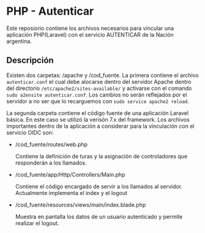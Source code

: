 # PHP - Autenticar
Este reposiorio contiene los archivos necesarios para vincular una aplicación PHP(Laravel)
con el servicio AUTENTICAR de la Nación argentina.
## Descripción 
Existen dos carpetas: /apache y /cod_fuente. La primera contiene el archivo `autenticar.conf` el cual debe alocarse dentro del servidor Apache dentro del directorio `/etc/apache2/sites-available/` y activarse con el comando `sudo a2ensite autenticar.conf`. Los cambios no serán reflejados por el servidor a no ser que lo recarguemos con `sudo service apache2 reload`.

La segunda carpeta contiene el código fuente de una aplicación Laravel básica. En este caso se utilizó la verisón 7.x del framework. Los archivos importantes dentro de la aplicación a considerar para la vinculación con el servicio OIDC son:
* /cod_fuente/routes/web.php
  
  Contiene la definición de turas y la asignación de controladores que responderán a los llamados.
* /cod_fuente/app/Http/Controllers/Main.php
  
  Contiene el código encargado de servir a los llamados al servidor. Actualmente implementa el index y el logout
* /cod_fuente/resources/views/main/index.blade.php
  
  Muestra en pantalla los datos de un usuario autenticado y permite realizar el logout.